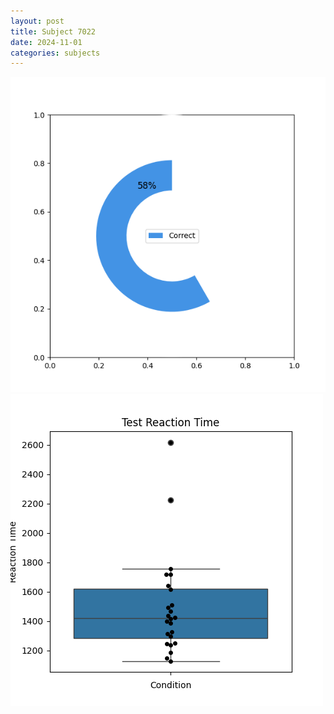 ```yaml
---
layout: post
title: Subject 7022
date: 2024-11-01
categories: subjects
---
```


![](data/7022/run-3/7022_FN_acc_test.png)
![](data/7022/run-3/7022_FN_rt.png)
